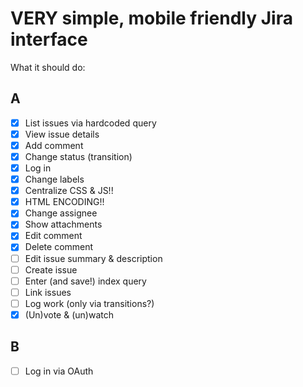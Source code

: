 VERY simple, mobile friendly Jira interface
====

What it should do:

## A

* [x] List issues via hardcoded query
* [x] View issue details
* [x] Add comment
* [x] Change status (transition)
* [x] Log in
* [x] Change labels
* [x] Centralize CSS & JS!!
* [x] HTML ENCODING!!
* [x] Change assignee
* [x] Show attachments
* [x] Edit comment
* [x] Delete comment
* [ ] Edit issue summary & description
* [ ] Create issue
* [ ] Enter (and save!) index query
* [ ] Link issues
* [ ] Log work (only via transitions?)
* [x] (Un)vote & (un)watch

## B

* [ ] Log in via OAuth
